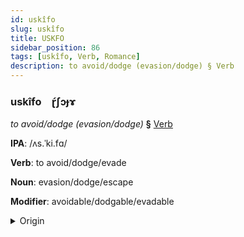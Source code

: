 ```yaml
---
id: uskîfo
slug: uskîfo
title: USKFO
sidebar_position: 86
tags: [uskîfo, Verb, Romance]
description: to avoid/dodge (evasion/dodge) § Verb
---
```


### uskîfo&emsp;<span kind="abugida">ɽ́ʃɔɟɤ</span>

*to avoid/dodge (evasion/dodge)* **§** [Verb](../../tags/Verb)

**IPA**: /ʌs.ˈki.fɑ/

**Verb**: to avoid/dodge/evade

**Noun**: evasion/dodge/escape

**Modifier**: avoidable/dodgable/evadable

<details>
    <summary>Origin</summary>
    Catalan esquivar [əs.kiˈva]<br/>
    <em>Romance Language Family</em>
</details>